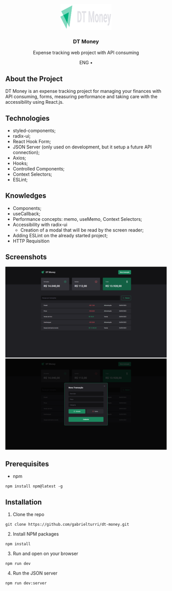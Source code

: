 <div align="center">
  <img src="src/assets/logo.svg" alt="Logo" width="160" height="80">

  <h3 align="center">DT Money</h3>

  <p align="center">
      Expense tracking web project with API consuming
  </p>
  <p align="center">
    ENG •
    <!-- <a href="./README.ptbr.md">
      PT-BR
    </a> -->
  </p>
</div>

## About the Project
DT Money is an expense tracking project for managing your finances with API consuming, forms, measuring performance and taking care with the accessibility using React.js.

## Technologies
* styled-components;
* radix-ui;
* React Hook Form;
* JSON Server (only used on development, but it setup a future API connection);
* Axios;
* Hooks;
* Controlled Components;
* Context Selectors;
* ESLint;

## Knowledges
* Components;
* useCallback;
* Performance concepts: memo, useMemo, Context Selectors;
* Accessibility with radix-ui
  * Creation of a modal that will be read by the screen reader;
* Adding ESLint on the already started project;
* HTTP Requisition

## Screenshots
![Home](./src/assets/screenshots/Home.png)
![Transaction Modal](./src/assets/screenshots/TransactionModal.png)

## Prerequisites
* npm
```
npm install npm@latest -g
```
## Installation
1. Clone the repo
```
git clone https://github.com/gabrielturri/dt-money.git
```
2. Install NPM packages
```
npm install
```
3. Run and open on your browser
```
npm run dev
```
4. Run the JSON server
```
npm run dev:server
```
